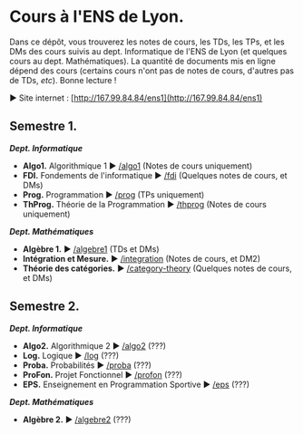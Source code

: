 # Cours à l'ENS de Lyon.

Dans ce dépôt, vous trouverez les notes de cours, les TDs, les TPs, et les DMs des cours suivis au dept. Informatique de l'ENS de Lyon (et quelques cours au dept. Mathématiques).
La quantité de documents mis en ligne dépend des cours (certains cours n'ont pas de notes de cours, d'autres pas de TDs, _etc_).
Bonne lecture !

▶ Site internet : [http://167.99.84.84/ens1](http://167.99.84.84/ens1)

## Semestre 1.

**_Dept. Informatique_**

- **Algo1.** Algorithmique 1 ▶ [/algo1](/algo1/) (Notes de cours uniquement)
- **FDI.** Fondements de l'informatique ▶ [/fdi](/fdi/) (Quelques notes de cours, et DMs)
- **Prog.** Programmation ▶ [/prog](https://gitlab.aliens-lyon.fr/hsalou/l3prog-tp1) (TPs uniquement)
- **ThProg.** Théorie de la Programmation ▶ [/thprog](/thprog/) (Notes de cours uniquement)

**_Dept. Mathématiques_**

- **Algèbre 1.** ▶ [/algebre1](/algebre1/) (TDs et DMs)
- **Intégration et Mesure.** ▶ [/integration](/integration/) (Notes de cours, et DM2)
- **Théorie des catégories.** ▶ [/category-theory](/category-theory/) (Quelques notes de cours, et DMs)
 
## Semestre 2.

**_Dept. Informatique_**

- **Algo2.** Algorithmique 2 ▶ [/algo2](/algo2/) (???)
- **Log.** Logique ▶ [/log](/log/) (???)
- **Proba.** Probabilités ▶ [/proba](/proba/) (???)
- **ProFon.** Projet Fonctionnel ▶ [/profon](/profon/) (???)
- **EPS.** Enseignement en Programmation Sportive ▶ [/eps](/eps/) (???)

**_Dept. Mathématiques_**

- **Algèbre 2.** ▶ [/algebre2](/algebre2/) (???)

